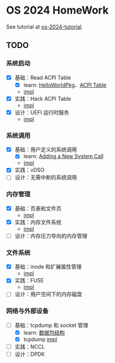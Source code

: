 # OS 2024 HomeWork

See tutorial at [os-2024-tutorial](https://github.com/peterzheng98/os-2024-tutorial).

## TODO

### 系统启动

- [x] 基础：Read ACPI Table
  - [x] learn: [HelloWorldPkg](https://www.bilibili.com/video/BV1HL4y1W7dJ/)、[ACPI Table](https://blog.csdn.net/u011280717/article/details/124959776)
  - [impl](./edk2/MyAcpiViewPkg/MyAcpiView.c)
- [x] 实践：Hack ACPI Table
  - [impl](./edk2/MyAcpiViewPkg/MyAcpiView.c)
- [x] 设计：UEFI 运行时服务
  - [impl](./kvm/linux-5.15.178/drivers/acpi/mytb_reader.c)

### 系统调用

- [x] 基础：用户定义的系统调用
  - [x] learn: [Adding a New System Call](https://www.kernel.org/doc/html/v5.15/process/adding-syscalls.html)
  - [impl](./kvm/linux-5.15.178/kernel/)
- [x] 实践：vDSO
- [ ] 设计：无需中断的系统调用

### 内存管理

- [x] 基础：页表和文件页
  - [impl](./os-2024-exercise/ch3-mm/ch3_1/)
- [x] 实践：内存文件系统
  - [impl](./kvm/linux-5.15.178/fs/ramfs/)
- [ ] 设计：内存压力导向的内存管理

### 文件系统

- [x] 基础：inode 和扩展属性管理
  - [impl](./os-2024-exercise/ch4-fs/ch4_1/)
- [x] 实践：FUSE
  - [impl](./fuse/)
- [ ] 设计：用户空间下的内存磁盘

### 网络与外部设备

- [ ] 基础：tcpdump 和 socket 管理
  - [x] learn: [数据包结构](https://zhuanlan.zhihu.com/p/532166995)
  - [x] tcpdump [impl](./network/tcpdump/)
- [ ] 实践：NCCL
- [ ] 设计：DPDK
